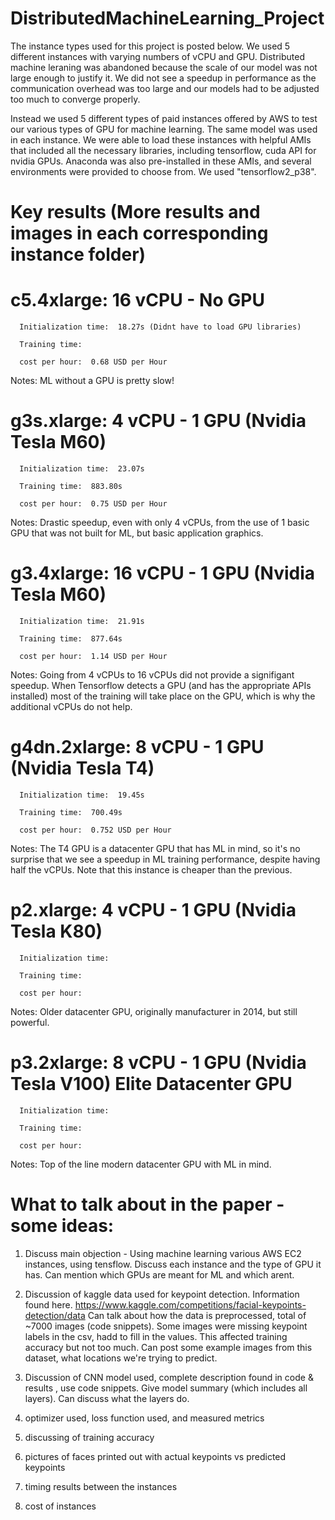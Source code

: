 # DistributedMachineLearning_Project

The instance types used for this project is posted below. We used 5 different instances with varying numbers of vCPU and GPU. Distributed machine leraning was abandoned because the scale of our model was not large enough to justify it. We did not see a speedup in performance as the communication overhead was too large and our models had to be adjusted too much to converge properly. 

Instead we used 5 different types of paid instances offered by AWS to test our various types of GPU for machine learning. The same model was used in each instance. We were able to load these instances with helpful AMIs that included all the necessary libraries, including tensorflow, cuda API for nvidia GPUs. Anaconda was also pre-installed in these AMIs, and several environments were provided to choose from. We used "tensorflow2_p38".

# Key results (More results and images in each corresponding instance folder)

# c5.4xlarge:  16 vCPU - No GPU

      Initialization time:  18.27s (Didnt have to load GPU libraries)

      Training time:  

      cost per hour:  0.68 USD per Hour

Notes: ML without a GPU is pretty slow!



# g3s.xlarge:  4 vCPU - 1 GPU (Nvidia Tesla M60)

      Initialization time:  23.07s

      Training time:  883.80s

      cost per hour:  0.75 USD per Hour

Notes: Drastic speedup, even with only 4 vCPUs, from the use of 1 basic GPU that was not built for ML, but basic application graphics.



# g3.4xlarge:  16 vCPU - 1 GPU (Nvidia Tesla M60)

      Initialization time:  21.91s

      Training time:  877.64s   

      cost per hour:  1.14 USD per Hour

Notes: Going from 4 vCPUs to 16 vCPUs did not provide a signifigant speedup. When Tensorflow detects a GPU (and has the appropriate APIs installed) most of the training will take place on the GPU, which is why the additional vCPUs do not help.



# g4dn.2xlarge:  8 vCPU - 1 GPU (Nvidia Tesla T4)

      Initialization time:  19.45s

      Training time:  700.49s

      cost per hour:  0.752 USD per Hour

Notes: The T4 GPU is a datacenter GPU that has ML in mind, so it's no surprise that we see a speedup in ML training performance, despite having half the vCPUs. Note that this instance is cheaper than the previous.



# p2.xlarge:  4 vCPU - 1 GPU (Nvidia Tesla K80) 

      Initialization time:

      Training time:

      cost per hour:

Notes: Older datacenter GPU, originally manufacturer in 2014, but still powerful.



# p3.2xlarge:  8 vCPU - 1 GPU (Nvidia Tesla V100) Elite Datacenter GPU

      Initialization time:

      Training time:

      cost per hour:

Notes: Top of the line modern datacenter GPU with ML in mind.

# What to talk about in the paper - some ideas:

1) Discuss main objection - Using machine learning various AWS EC2 instances, using tensflow. Discuss each instance and the type of GPU it has. Can mention which GPUs are meant for ML and which arent.

2) Discussion of kaggle data used for keypoint detection. Information found here.
https://www.kaggle.com/competitions/facial-keypoints-detection/data
Can talk about how the data is preprocessed, total of ~7000 images (code snippets). Some images were missing keypoint labels in the csv, hadd to fill in the values. This affected training accuracy but not too much. Can post some example images from this dataset, what locations we're trying to predict.

3) Discussion of CNN model used, complete description found in code & results , use code snippets. Give model summary (which includes all layers). Can discuss what the layers do.

4) optimizer used, loss function used, and measured metrics

5) discussing of training accuracy

6) pictures of faces printed out with actual keypoints vs predicted keypoints

7) timing results between the instances

8) cost of instances